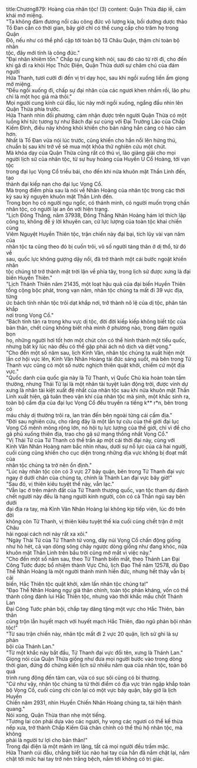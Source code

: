 title:Chương879: Hoàng của nhân tộc! (3)
content:
Quận Thừa đáp lễ, cảm khái mở miệng.<br>"Ta không đảm đương nổi câu công đức vô lượng kia, bồi dưỡng dược thảo<br>Tố Đan cần có thời gian, bây giờ chỉ có thể cung cấp cho trăm họ trong Quận<br>Đô, nếu như có thể phổ cập tới toàn bộ 13 Châu Quận, thậm chí toàn bộ nhân<br>tộc, đây mới tính là công đức."<br>"Đại nhân khiêm tốn." Chấp sự cung kính nói, sau đó cáo từ rời đi, cho đến<br>khi gã đi ra khỏi Học Thức Điện, Quận Thừa dưới sự chăm chú của đám người<br>Hứa Thanh, tươi cười đi đến vị trí dạy học, sau khi ngồi xuống liền ấm giọng<br>mở miệng.<br>"Đều ngồi xuống đi, chấp sự đại nhân của các ngươi khen nhầm rồi, lão phu<br>chỉ là một học giả mà thôi."<br>Mọi người cung kính cúi đầu, lúc này mới ngồi xuống, ngẩng đầu nhìn lên<br>Quận Thừa phía trước.<br>Hứa Thanh nhìn đối phương, cảm nhận được trên người Quận Thừa có một<br>luồng khí tức tương tự như Bách đại sư cùng với Đại Trưởng Lão của Chấp<br>Kiếm Đình, điều này không khỏi khiến cho bản năng hắn càng có hảo cảm hơn.<br>Nhất là Tố Đan vừa nói lúc trước, cũng khiến cho hắn nổi lên hứng thú,<br>chuẩn bị sau khi trở về sẽ mua một khỏa thử nghiên cứu một chút.<br>Mà khóa dạy của Quận Thừa cũng rất có thú vị, lão giảng giải cho mọi<br>người lịch sử của nhân tộc, từ sự huy hoàng của Huyền U Cổ Hoàng, tới vạn tộc<br>trong đại lục Vọng Cổ triều bái, cho đến khi nửa khuôn mặt Thần Linh đến, tạo<br>thành đại kiếp nạn cho đại lục Vọng Cổ.<br>Mà trọng điểm phía sau là nói về Nhân Hoàng của nhân tộc trong các thời<br>kỳ sau kỷ nguyên khuôn mặt Thần Linh đến.<br>Trong bọn họ có người ngu ngốc, có thánh minh, có người muốn trọng chấn<br>nhân tộc, có người lại an ổn với hiện trạng.<br>"Lịch Đông Thắng, năm 37938, Đông Thắng Nhân Hoàng hám lợi thích lập<br>công to, không để ý lời khuyên can, cử lực lượng của toàn tộc khai chiến cùng<br>Viêm Nguyệt Huyền Thiên tộc, trận chiến này đại bại, tích lũy vài vạn năm của<br>nhân tộc ta cũng theo đó bị cuốn trôi, vô số người táng thân ở dị thổ, từ đó về<br>sau, quốc lực không gượng dậy nổi, đã trở thành một cái bước ngoặt khiến nhân<br>tộc chúng tở trở thành mặt trời lặn về phía tây, trong lịch sử được xưng là đại<br>biến Huyền Thiên."<br>"Lịch Thánh Thiên năm 21435, một loạt hậu quả của đại biến Huyền Thiên<br>tổng cộng bộc phát, trong vạn năm, nhân tộc chúng ta mất đi 39 vực địa, từng<br>ức bách tính nhân tộc trôi dạt khắp nơi, trở thành nô lệ của dị tộc, phân tán khắp<br>nơi trong Vọng Cổ."<br>"Bách tính tản ra trong khu vực dị tộc, đời đời kiếp kiếp không biết tộc của<br>bản thân, chết cũng không biết nhà mình ở phương nào, trong đám người bọn<br>họ, những người hơi tốt hơn một chút còn có thể hình thành một tiểu quốc,<br>nhưng bất kỳ lúc nào đều có thể gặp phải ách nô dịch và diệt vong."<br>"Cho đến một số năm sau, lịch Kính Vân, nhân tộc chúng ta xuất hiện một<br>lần cơ hội vực lên, Kính Vân Nhân Hoàng tài đức sáng suốt, mà bên trong Tử<br>Thanh vực cũng có một số nước nghịch thiên quật khởi, chiếm cứ một địa vực."<br>"Quốc danh của quốc gia này là Tử Thanh, vị Quốc Chủ kia hoàn toàn tầm<br>thường, nhưng Thái Tử lại là một nhân tài tuyệt luân động trời, được vinh dự<br>xưng là nhân tài kiệt xuất đệ nhất của nhân tộc sau khi nửa khuôn mặt Thần<br>Linh xuất hiện, gã tuân theo vận khí của nhân tộc mà sinh, một khắc sinh ra,<br>toàn bộ cấm địa của đại lục Vọng Cổ đều truyền ra tiếng k** r*n, bên trong có<br>máu chảy dị thường trôi ra, lan tràn đến bên ngoài từng cái cấm địa."<br>"Đời sau nghiên cứu, cho rằng đây là một lần tự cứu của thế giới đại lục<br>Vọng Cổ mênh mông rộng lớn, nó hội tụ lực lượng của thế giới, chỉ vì để cho<br>gã phủ xuống thiên địa, trao cho gã sứ mạng thống nhất Vọng Cổ."<br>"Vị Thái Tử của Tử Thanh có thể trấn áp một cái thời đại này, cùng với<br>Kính Vân Nhân Hoàng nam bắc nhìn nhau, dưới sự nỗ lực của cả hai người,<br>cuối cùng cũng khiến cho cục diện trong những địa vực không bị đoạt mất của<br>nhân tộc chúng ta trở nên ổn định."<br>"Lúc này nhân tộc còn có 3 vực 27 bảy quận, bên trong Tử Thanh đại vực<br>ngay ở dưới chân của chúng ta, chính là Thánh Lan đại vực bây giờ!"<br>"Sau đó, vị thiên kiêu tuyệt thế này, vẫn lạc."<br>"Vẫn lạc ở trên mảnh đất của Tử Thanh thượng quốc, vạn tộc tham dự đánh<br>chết người này đều là hạng người kinh người, còn có cả Thần ngủ say bên dưới<br>đại địa ra tay, mà Kính Vân Nhân Hoàng lại không kịp tiếp viện, lúc đó trên đời<br>không còn Tử Thanh, vị thiên kiêu tuyệt thế kia cuối cùng chết trận ở một Châu<br>hải ngoại cách nơi này rất xa xôi."<br>"Ngày Thái Tử của Tử Thanh tử vong, dãy núi Vọng Cổ chấn động giống<br>như hò hét, cả vạn dòng sông chảy ngược dòng giống như đang khóc, nửa<br>khuôn mặt Thần Linh trên bầu trời cũng mở mắt vì việc này."<br>"Cho đến một số năm sau, theo Tử Thanh biến mất, theo Thánh Lan Đại<br>Công Tước được bổ nhiệm thành Vực Chủ, lịch Đạo Thế năm 12578, dù Đạo<br>Thế Nhân Hoàng là một người thánh minh hiền đức, nhưng hết thảy vẫn bị cải<br>biến, Hắc Thiên tộc quật khởi, xâm lấn nhân tộc chúng ta!"<br>"Đạo Thế Nhân Hoàng ngự giá thân chinh, toàn tộc phản kháng, vốn có thể<br>thành công đánh lui Hắc Thiên tộc, nhưng vào thời khắc mấu chốt Thánh Lan<br>Đại Công Tước phản bội, chắp tay dâng tặng một vực cho Hắc Thiên, bản thân<br>cũng trộn lẫn huyết mạch với huyết mạch Hắc Thiên, đào ngũ phản bội nhân<br>tộc!"<br>"Từ sau trận chiến này, nhân tộc mất đi 2 vực 20 quận, lịch sử ghi là sự phản<br>bội của Thánh Lan."<br>"Từ một khắc này bắt đầu, Tử Thanh đại vực đổi tên, xưng là Thánh Lan."<br>Giọng nói của Quận Thừa giống như đưa mọi người bước vào trong dòng<br>thời gian, đứng đó chứng kiến lịch sử nhiều năm qua của nhân tộc, toàn bộ quá<br>trình rung động đến tâm can, vừa có sục sôi cũng có bi thương.<br>"Cứ như vậy, nhân tộc chúng ta từ thời điểm có địa vực tràn ngập khắp toàn<br>bộ Vọng Cổ, cuối cùng chỉ còn lại có một vực bảy quận, bây giờ là lịch Huyền<br>Chiến năm 2931, nhìn Huyền Chiến Nhân Hoàng chúng ta, tái hiện thánh<br>quang."<br>Nói xong, Quận Thừa than nhẹ một tiếng.<br>"Tương lai còn phải dựa vào các ngươi, hy vọng các ngươi có thể kế thừa<br>nếp xưa, trở thành Chấp Kiếm Giả chân chính có thể thủ hộ nhân tộc, mà không<br>phải là người tư lợi cho bản thân!"<br>Trong đại điện là một mảnh im lặng, tất cả mọi người đều trầm mặc.<br>Hứa Thanh cúi đầu, chẳng biết lúc nào hai tay của hắn đã nắm chặt lại, nắm<br>chặt tới mức hai tay trở nên trắng bệch, nắm tới không có tri giác.